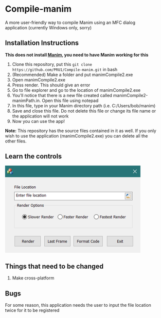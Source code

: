 # Compile-manim
A more user-friendly way to compile Manim using an MFC dialog application (currently Windows only, sorry)


## Installation Instructions
**This does not install [Manim](https://github.com/3b1b/manim), you need to have Manim working for this** 
1. Clone this repository, put this ```git clone https://github.com/PRU1/Compile-manim.git``` in bash
2. (Recommended) Make a folder and put manimCompile2.exe 
3. Open manimCompile2.exe
4. Press render. This should give an error
5. Go to file explorer and go to the location of manimCompile2.exe
6. You'll notice that there is a new file created called manimCompile2-manimPath.in. Open this file using notepad
7. In this file, type in your Manim directory path (i.e. C:/Users/bob/manim)
8. Save and close this file. Do not delete this file or change its file name or the application will not work
9. Now you can use the app!

**Note:** This repository has the source files contained in it as well. If you only wish to use the application (manimCompile2.exe) you can delete all the other files.
## Learn the controls

![Image of application](https://github.com/PRU1/Compile-manim/blob/master/applicationImage.png)


## Things that need to be changed

1. Make cross-platform

## Bugs

For some reason, this application needs the user to input the file location twice for it to be registered
